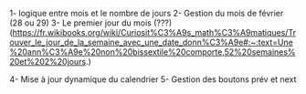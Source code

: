 1- logique entre mois et le nombre de jours
2- Gestion du mois de  février (28 ou 29)
3- Le premier jour du mois (???)
(https://fr.wikibooks.org/wiki/Curiosit%C3%A9s_math%C3%A9matiques/Trouver_le_jour_de_la_semaine_avec_une_date_donn%C3%A9e#:~:text=Une%20ann%C3%A9e%20non%20bissextile%20comporte,52%20semaines%20et%202%20jours.)

4- Mise à jour dynamique du calendrier
5- Gestion des boutons prév et next
